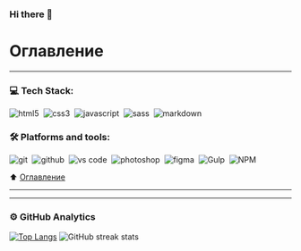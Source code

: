 ### Hi there 👋

<!--
**SOB1975/SOB1975** is a ✨ _special_ ✨ repository because its `README.md` (this file) appears on your GitHub profile.

Here are some ideas to get you started:

- 🔭 I’m currently working on ...
- 🌱 I’m currently learning ...
- 👯 I’m looking to collaborate on ...
- 🤔 I’m looking for help with ...
- 💬 Ask me about ...
- 📫 How to reach me: ...
- 😄 Pronouns: ...
- ⚡ Fun fact: ...
-->

# Оглавление
____
### 💻 Tech Stack:
<img alt="html5" src="https://img.shields.io/badge/html-E34F26.svg?&style=for-the-badge&logo=html5&logoColor=fff" />&nbsp;
<img alt="css3" src="https://img.shields.io/badge/css-1572B6.svg?&style=for-the-badge&logo=css3&logoColor=fff" />&nbsp;
<img alt="javascript" src="https://img.shields.io/badge/javascript-%23323330.svg?style=for-the-badge&logo=javascript&logoColor=%23F7DF1E" />&nbsp;
<img alt="sass" src="https://img.shields.io/badge/sass-CF649A.svg?&style=for-the-badge&logo=sass&logoColor=fff" />&nbsp;
<img alt="markdown" src="https://img.shields.io/badge/markdown-000.svg?&style=for-the-badge&logo=markdown&logoColor=fff" />&nbsp;

### 🛠 Platforms and tools:
<img alt="git" src="https://img.shields.io/badge/git-F05033.svg?&style=for-the-badge&logo=git&logoColor=fff" />&nbsp;
<img alt="github" src="https://img.shields.io/badge/github-000.svg?&style=for-the-badge&logo=github&logoColor=fff" />&nbsp;
<img alt="vs code" src="https://img.shields.io/badge/vs code-007ACC.svg?&style=for-the-badge&logo=visual-studio-code&logoColor=fff" />&nbsp;
<img alt="photoshop" src="https://img.shields.io/badge/photoshop-31A8FF.svg?&style=for-the-badge&logo=adobe-photoshop&logoColor=fff" />&nbsp;
<img alt="figma" src="https://img.shields.io/badge/figma-%23F24E1E.svg?style=for-the-badge&logo=figma&logoColor=white" />&nbsp;
<img alt="Gulp" src="https://img.shields.io/badge/GULP-%23CF4647.svg?style=for-the-badge&logo=gulp&logoColor=white" />&nbsp;
<img alt="NPM" src="https://img.shields.io/badge/NPM-%23000000.svg?style=for-the-badge&logo=npm&logoColor=white" />&nbsp;



:arrow_up: [Оглавление](#оглавление)
____
____
### ⚙️ GitHub Analytics
[![Top Langs](https://github-readme-stats.vercel.app/api/top-langs/?username=SOB1975)](https://github.com/anuraghazra/github-readme-stats)
![GitHub streak stats](https://github-readme-streak-stats.herokuapp.com/?user=SOB1975)  



